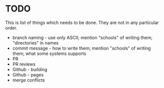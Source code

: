 # TODO

This is list of things which needs to be done. They are not in any particular order.

- branch naming - use only ASCII; mention "schools" of writing them; "directories" in names
- commit message - how to write them; mention "schools" of writing them; what some systems supports
- PR
- PR reviews
- Github - building
- Github - pages
- merge conflicts
